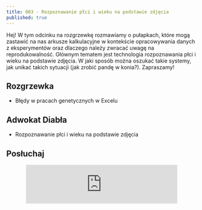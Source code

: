 ```yaml
---
title: 003 - Rozpoznawanie płci i wieku na podstawie zdjęcia
published: true
---
```


Hej! W tym odcinku na rozgrzewkę rozmawiamy o pułapkach, które mogą zastawić na nas arkusze kalkulacyjne w kontekście opracowywania danych z eksperymentów oraz dlaczego należy zwracać uwagę na reprodukowalność. Głównym tematem jest technologia rozpoznawania płci i wieku na podstawie zdjęcia. W jaki sposób można oszukać takie systemy, jak unikać takich sytuacji (jak zrobić pandę w konia?). Zapraszamy!

<!--end_excerpt-->

## [](#header-2)Rozgrzewka

*   Błędy w pracach genetycznych w Excelu


## [](#header-2)Adwokat Diabła

*   Rozpoznawanie płci i wieku na podstawie zdjęcia


## [](#header-2)Posłuchaj

<p align="center">
<iframe src="https://anchor.fm/damian-melniczuk/embed/episodes/Rozpoznawanie-pci-i-wieku-na-podstawie-zdjcia-eb8m9v" height="102px" width="400px" frameborder="0" scrolling="no"></iframe>
</p>